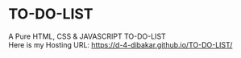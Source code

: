 # TO-DO-LIST
A Pure HTML, CSS &amp; JAVASCRIPT TO-DO-LIST<br>
Here is my Hosting URL: https://d-4-dibakar.github.io/TO-DO-LIST/
